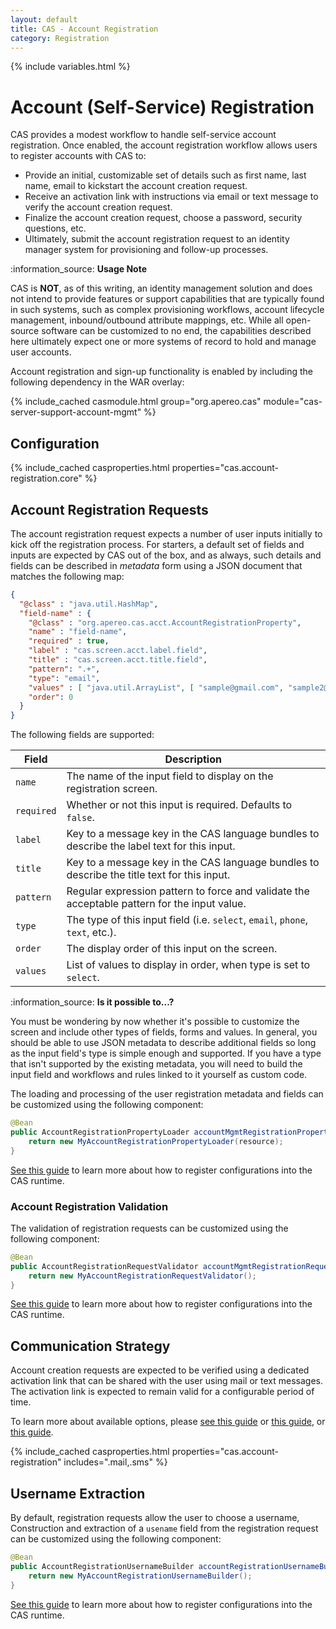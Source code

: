 ```yaml
---
layout: default
title: CAS - Account Registration
category: Registration
---
```

                  
{% include variables.html %}

# Account (Self-Service) Registration

CAS provides a modest workflow to handle self-service account registration. Once enabled, the
account registration workflow allows users to register accounts with CAS to:
                                                              
- Provide an initial, customizable set of details such as first name, last name, email to kickstart the account creation request.
- Receive an activation link with instructions via email or text message to verify the account creation request.
- Finalize the account creation request, choose a password, security questions, etc.
- Ultimately, submit the account registration request to an identity manager system for provisioning and follow-up processes.

<div class="alert alert-info">:information_source: <strong>Usage Note</strong><p>CAS is <strong>NOT</strong>, as 
of this writing, an identity management solution and does not intend to provide 
features or support capabilities that are typically found in such
systems, such as complex provisioning workflows, account lifecycle management, 
inbound/outbound attribute mappings, etc. While all open-source software can be customized to no end, 
the capabilities described here ultimately expect one or more systems 
of record to hold and manage user accounts.</p></div>

Account registration and sign-up functionality is enabled by including the following dependency in the WAR overlay:

{% include_cached casmodule.html group="org.apereo.cas" module="cas-server-support-account-mgmt" %}

## Configuration

{% include_cached casproperties.html properties="cas.account-registration.core" %}
  
## Account Registration Requests

The account registration request expects a number of user inputs initially to kick off the registration process.
For starters, a default set of fields and inputs are expected by CAS out of the box, and as always, such details 
and fields can be described in *metadata* form using a JSON document that matches the following map:

```json
{
  "@class" : "java.util.HashMap",
  "field-name" : {
    "@class" : "org.apereo.cas.acct.AccountRegistrationProperty",
    "name" : "field-name",
    "required" : true,
    "label" : "cas.screen.acct.label.field",
    "title" : "cas.screen.acct.title.field",
    "pattern": ".+",
    "type": "email",
    "values" : [ "java.util.ArrayList", [ "sample@gmail.com", "sample2@hotmail.com" ] ],
    "order": 0
  }
}
```
    
The following fields are supported:

| Field      | Description                                                                                  |
|------------|----------------------------------------------------------------------------------------------|
| `name`     | The name of the input field to display on the registration screen.                           |
| `required` | Whether or not this input is required. Defaults to `false`.                                  |
| `label`    | Key to a message key in the CAS language bundles to describe the label text for this input.  |
| `title`    | Key to a message key in the CAS language bundles to describe the title text for this input.  |
| `pattern`  | Regular expression pattern to force and validate the acceptable pattern for the input value. |
| `type`     | The type of this input field (i.e. `select`, `email`, `phone`, `text`, etc.).                |
| `order`    | The display order of this input on the screen.                                               |
| `values`   | List of values to display in order, when type is set to `select`.                            |

<div class="alert alert-info">:information_source: <strong>Is it possible to...?</strong><p>You must be wondering 
by now whether it's possible to customize the screen and include other types of fields, forms and values. 
In general, you should be able to use JSON metadata to describe additional fields so long as the input field's
type is simple enough and supported. If you have a type that isn't supported by the existing 
metadata, you will need to build the input field and workflows and rules linked to it yourself as custom code.</p></div>

The loading and processing of the user registration metadata and fields can be customized using the following component:

```java
@Bean
public AccountRegistrationPropertyLoader accountMgmtRegistrationPropertyLoader() {
    return new MyAccountRegistrationPropertyLoader(resource);
}
```

[See this guide](../configuration/Configuration-Management-Extensions.html) to learn more about
how to register configurations into the CAS runtime.

### Account Registration Validation

The validation of registration requests can be customized using the following component:

```java
@Bean
public AccountRegistrationRequestValidator accountMgmtRegistrationRequestValidator() {
    return new MyAccountRegistrationRequestValidator();
}
```

[See this guide](../configuration/Configuration-Management-Extensions.html) to learn more about
how to register configurations into the CAS runtime.

## Communication Strategy
             
Account creation requests are expected to be verified using a dedicated activation link that 
can be shared with the user using mail or text messages. The activation link is expected 
to remain valid for a configurable period of time.

To learn more about available options, please [see this guide](../notifications/SMS-Messaging-Configuration.html)
or [this guide](../notifications/Sending-Email-Configuration.html), or [this guide](../notifications/Notifications-Configuration.html).

{% include_cached casproperties.html properties="cas.account-registration" includes=".mail,.sms" %}
   
## Username Extraction
      
By default, registration requests allow the user to choose a username, Construction and 
extraction of a `usename` field from the registration request can be customized using the following component:

```java
@Bean
public AccountRegistrationUsernameBuilder accountRegistrationUsernameBuilder() {
    return new MyAccountRegistrationUsernameBuilder();
}
```

[See this guide](../configuration/Configuration-Management-Extensions.html) to learn more about
how to register configurations into the CAS runtime.
